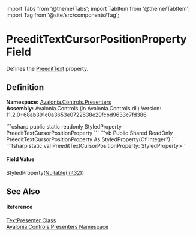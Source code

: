 import Tabs from '@theme/Tabs'; 
import TabItem from '@theme/TabItem'; 
import Tag from '@site/src/components/Tag'; 

# PreeditTextCursorPositionProperty Field


Defines the <a href="P_Avalonia_Controls_Presenters_TextPresenter_PreeditText">PreeditText</a> property.



## Definition
**Namespace:** <a href="N_Avalonia_Controls_Presenters">Avalonia.Controls.Presenters</a>  
**Assembly:** Avalonia.Controls (in Avalonia.Controls.dll) Version: 11.2.0+68ab391c0a3653e0722638e29fcbd9633c7fd386

<Tabs groupId="api-code-preview">
<TabItem value="csharp" label="C#">
```csharp
public static readonly StyledProperty<int?> PreeditTextCursorPositionProperty
```
</TabItem>
<TabItem value="vb" label="VB">
```vb
Public Shared ReadOnly PreeditTextCursorPositionProperty As StyledProperty(Of Integer?)
```
</TabItem>
<TabItem value="fsharp" label="F#">
```fsharp
static val PreeditTextCursorPositionProperty: StyledProperty<Nullable<int>>
```
</TabItem>
</Tabs>



#### Field Value
StyledProperty(<a href="https://learn.microsoft.com/dotnet/api/system.nullable-1" target="_blank" rel="noopener noreferrer">Nullable</a>(<a href="https://learn.microsoft.com/dotnet/api/system.int32" target="_blank" rel="noopener noreferrer">Int32</a>))

## See Also


#### Reference
<a href="T_Avalonia_Controls_Presenters_TextPresenter">TextPresenter Class</a>  
<a href="N_Avalonia_Controls_Presenters">Avalonia.Controls.Presenters Namespace</a>  
